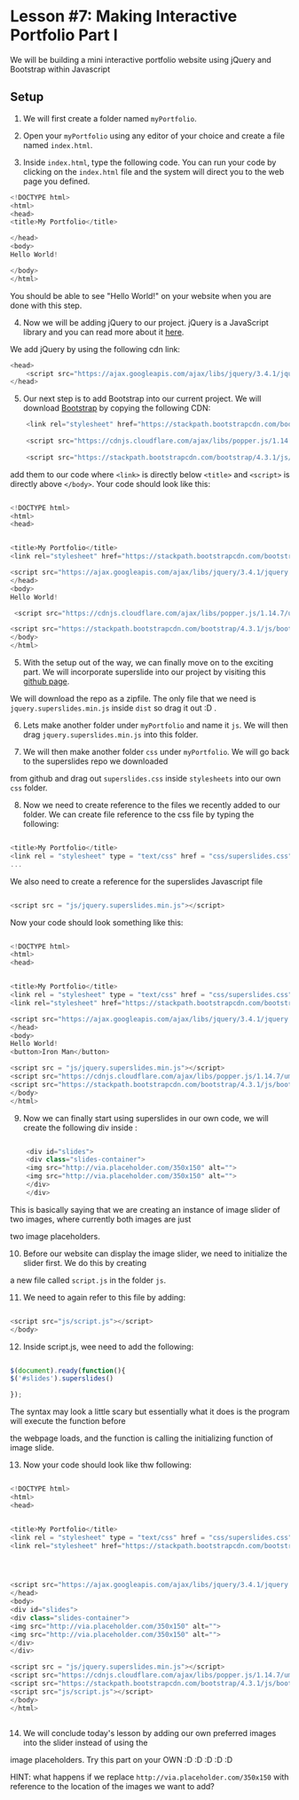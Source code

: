 # Lesson #7: Making Interactive Portfolio Part I
We will be building a mini interactive portfolio website using jQuery and Bootstrap within Javascript

## Setup

1. We will first create a folder named `myPortfolio`.


2. Open your `myPortfolio` using any editor of your choice and create a file named  `index.html`.


3. Inside `index.html`, type the following code. You can run your code by clicking on the `index.html` file and the system will direct you to the web page you defined. 

```js
<!DOCTYPE html>
<html>  
<head>
<title>My Portfolio</title>

</head>
<body>
Hello World! 

</body>
</html>

```
You should be able to see "Hello World!" on your website when you are done with this step.

4. Now we will be adding jQuery to our project. jQuery is a JavaScript library and you can read more about it [here](https://www.w3schools.com/jquery/jquery_intro.asp).

We add jQuery by using the following cdn link: 
```js
<head>
    <script src="https://ajax.googleapis.com/ajax/libs/jquery/3.4.1/jquery.min.js"></script>
</head>
```
5. Our next step is to add Bootstrap into our current project. We will download [Bootstrap](https://getbootstrap.com/) by copying the following CDN:

```js
    <link rel="stylesheet" href="https://stackpath.bootstrapcdn.com/bootstrap/4.3.1/css/bootstrap.min.css" integrity="sha384-ggOyR0iXCbMQv3Xipma34MD+dH/1fQ784/j6cY/iJTQUOhcWr7x9JvoRxT2MZw1T" crossorigin="anonymous">
    
    <script src="https://cdnjs.cloudflare.com/ajax/libs/popper.js/1.14.7/umd/popper.min.js" integrity="sha384-UO2eT0CpHqdSJQ6hJty5KVphtPhzWj9WO1clHTMGa3JDZwrnQq4sF86dIHNDz0W1" crossorigin="anonymous"></script>
    
    <script src="https://stackpath.bootstrapcdn.com/bootstrap/4.3.1/js/bootstrap.min.js" integrity="sha384-JjSmVgyd0p3pXB1rRibZUAYoIIy6OrQ6VrjIEaFf/nJGzIxFDsf4x0xIM+B07jRM" crossorigin="anonymous"></script>

```
add them to our code where `<link>`  is directly below `<title>`  and `<script>` is directly above `</body>`. Your code should look like this: 

```js

<!DOCTYPE html>
<html>  
<head>


<title>My Portfolio</title>
<link rel="stylesheet" href="https://stackpath.bootstrapcdn.com/bootstrap/4.3.1/css/bootstrap.min.css" integrity="sha384-ggOyR0iXCbMQv3Xipma34MD+dH/1fQ784/j6cY/iJTQUOhcWr7x9JvoRxT2MZw1T" crossorigin="anonymous">

<script src="https://ajax.googleapis.com/ajax/libs/jquery/3.4.1/jquery.min.js"></script>
</head>
<body>
Hello World!

 <script src="https://cdnjs.cloudflare.com/ajax/libs/popper.js/1.14.7/umd/popper.min.js" integrity="sha384-UO2eT0CpHqdSJQ6hJty5KVphtPhzWj9WO1clHTMGa3JDZwrnQq4sF86dIHNDz0W1" crossorigin="anonymous"></script>

<script src="https://stackpath.bootstrapcdn.com/bootstrap/4.3.1/js/bootstrap.min.js" integrity="sha384-JjSmVgyd0p3pXB1rRibZUAYoIIy6OrQ6VrjIEaFf/nJGzIxFDsf4x0xIM+B07jRM" crossorigin="anonymous"></script>
</body>
</html>

```

5. With the setup out of the way, we can finally move on to the exciting part. We will incorporate superslide into our project by visiting this [github page](https://github.com/nicinabox/superslides). 

We will download the repo as a zipfile. The only file that we need is  `jquery.superslides.min.js`  inside `dist` so drag it out :D . 

6. Lets make another folder under  `myPortfolio` and name it `js`. We will then drag `jquery.superslides.min.js` into this folder. 


7. We will then make another folder `css` under `myPortfolio`. We will go back to the superslides repo we downloaded

from github and drag out `superslides.css` inside `stylesheets` into our own `css` folder. 


8. Now we need to create reference to the files we recently added to our folder. We can create file reference to the css file by typing the following: 

```js

<title>My Portfolio</title>
<link rel = "stylesheet" type = "text/css" href = "css/superslides.css">
...

```
We also need to create a reference for the superslides Javascript file 

```js

<script src = "js/jquery.superslides.min.js"></script>


```

Now your code should look something like this: 

```js

<!DOCTYPE html>
<html>  
<head>


<title>My Portfolio</title>
<link rel = "stylesheet" type = "text/css" href = "css/superslides.css">
<link rel="stylesheet" href="https://stackpath.bootstrapcdn.com/bootstrap/4.3.1/css/bootstrap.min.css" integrity="sha384-ggOyR0iXCbMQv3Xipma34MD+dH/1fQ784/j6cY/iJTQUOhcWr7x9JvoRxT2MZw1T" crossorigin="anonymous">

<script src="https://ajax.googleapis.com/ajax/libs/jquery/3.4.1/jquery.min.js"></script>
</head>
<body>
Hello World!
<button>Iron Man</button>

<script src = "js/jquery.superslides.min.js"></script>
<script src="https://cdnjs.cloudflare.com/ajax/libs/popper.js/1.14.7/umd/popper.min.js" integrity="sha384-UO2eT0CpHqdSJQ6hJty5KVphtPhzWj9WO1clHTMGa3JDZwrnQq4sF86dIHNDz0W1" crossorigin="anonymous"></script>
<script src="https://stackpath.bootstrapcdn.com/bootstrap/4.3.1/js/bootstrap.min.js" integrity="sha384-JjSmVgyd0p3pXB1rRibZUAYoIIy6OrQ6VrjIEaFf/nJGzIxFDsf4x0xIM+B07jRM" crossorigin="anonymous"></script>
</body>
</html>

```

9. Now we can finally start using superslides in our own code, we will create the following div inside <body>:

```js

    <div id="slides">
    <div class="slides-container">
    <img src="http://via.placeholder.com/350x150" alt="">
    <img src="http://via.placeholder.com/350x150" alt="">
    </div>
    </div>
```
This is basically saying that we are creating an instance of image slider of two images, where currently both images are just

two image placeholders. 

10. Before our website can display the image slider, we need to initialize the slider first. We do this by creating

a new file called `script.js` in the folder `js`. 

11. We need to again refer to this file by adding:

```js

<script src="js/script.js"></script>
</body>

```



12. Inside script.js, wee need to add the following: 


```js

$(document).ready(function(){
$('#slides').superslides()

});

```
The syntax may look a little scary but essentially what it does is the program will execute the function before 

the webpage loads, and the function is calling the initializing function of image slide. 

13. Now your code should look like thw following: 

```js

<!DOCTYPE html>
<html>  
<head>


<title>My Portfolio</title>
<link rel = "stylesheet" type = "text/css" href = "css/superslides.css">
<link rel="stylesheet" href="https://stackpath.bootstrapcdn.com/bootstrap/4.3.1/css/bootstrap.min.css" integrity="sha384-ggOyR0iXCbMQv3Xipma34MD+dH/1fQ784/j6cY/iJTQUOhcWr7x9JvoRxT2MZw1T" crossorigin="anonymous">




<script src="https://ajax.googleapis.com/ajax/libs/jquery/3.4.1/jquery.min.js"></script>
</head>
<body>
<div id="slides">
<div class="slides-container">
<img src="http://via.placeholder.com/350x150" alt="">
<img src="http://via.placeholder.com/350x150" alt="">
</div>
</div>

<script src = "js/jquery.superslides.min.js"></script>
<script src="https://cdnjs.cloudflare.com/ajax/libs/popper.js/1.14.7/umd/popper.min.js" integrity="sha384-UO2eT0CpHqdSJQ6hJty5KVphtPhzWj9WO1clHTMGa3JDZwrnQq4sF86dIHNDz0W1" crossorigin="anonymous"></script>
<script src="https://stackpath.bootstrapcdn.com/bootstrap/4.3.1/js/bootstrap.min.js" integrity="sha384-JjSmVgyd0p3pXB1rRibZUAYoIIy6OrQ6VrjIEaFf/nJGzIxFDsf4x0xIM+B07jRM" crossorigin="anonymous"></script>
<script src="js/script.js"></script>
</body>
</html>



```

14. We will conclude today's lesson by adding our own preferred images into the slider instead of using the 

image placeholders. Try this part on your OWN :D :D :D :D :D 

HINT: what happens if we replace `http://via.placeholder.com/350x150` with reference to the location of the images we want to add? 


